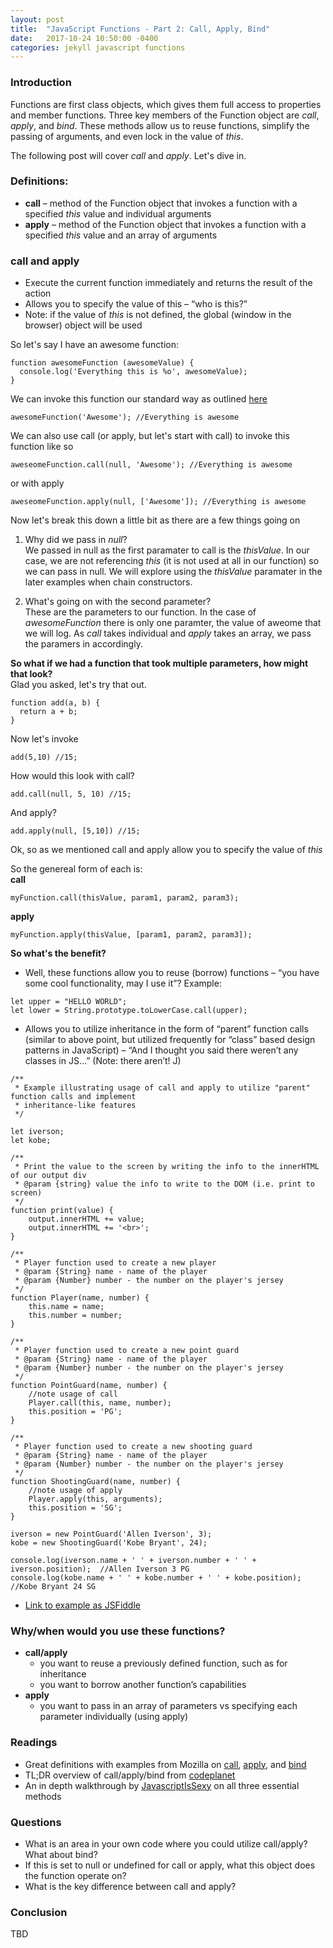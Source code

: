 ```yaml
---
layout: post
title:  "JavaScript Functions - Part 2: Call, Apply, Bind"
date:   2017-10-24 10:50:00 -0400
categories: jekyll javascript functions
---
```


### Introduction
Functions are first class objects, which gives them full access to properties and member functions.  Three key members of the Function object are _call_, _apply_, and _bind_. These methods allow us to reuse functions, simplify the passing of arguments, and even lock in the value of _this_.  

The following post will cover _call_ and _apply_. Let's dive in.  

### Definitions:
- **call** – method of the Function object that invokes a function with a specified _this_ value and individual arguments
- **apply** – method of the Function object that invokes a function with a specified _this_ value and an array of arguments

### call and apply
  - Execute the current function immediately and returns the result of the action
  - Allows you to specify the value of this – “who is this?”
  - Note: if the value of _this_ is not defined, the global (window in the browser) object will be used

So let's say I have an awesome function:
```
function awesomeFunction (awesomeValue) {
  console.log('Everything this is %o', awesomeValue);
}
```
We can invoke this function our standard way as outlined [here](https://ajahne.github.io/blog/jekyll/javascript/functions/2017/10/09/javascript-functions-part-1.html)

```
awesomeFunction('Awesome'); //Everything is awesome
```

We can also use call (or apply, but let's start with call) to invoke this function like so

```
aweseomeFunction.call(null, 'Awesome'); //Everything is awesome
```

or with apply

```
aweseomeFunction.apply(null, ['Awesome']); //Everything is awesome
```

Now let's break this down a little bit as there are a few things going on

1) Why did we pass in _null_?  
We passed in null as the first paramater to call is the _thisValue_. In our case, we are not referencing _this_ (it is not used at all in our function) so we can pass in null. We will explore using the _thisValue_ paramater in the later examples when chain constructors. 
 
2) What's going on with the second parameter?  
These are the parameters to our function. In the case of _awesomeFunction_ there is only one paramter, the value of aweome that we will log.  As _call_ takes individual and _apply_ takes an array, we pass the paramers in accordingly.

**So what if we had a function that took multiple parameters, how might that look?**  
Glad you asked, let's try that out.

```
function add(a, b) {
  return a + b;
}
```

Now let's invoke
```
add(5,10) //15;
```

How would this look with call?
```
add.call(null, 5, 10) //15;
```

And apply?
```
add.apply(null, [5,10]) //15;
```

Ok, so as we mentioned call and apply allow you to specify the value of _this_

So the genereal form of each is:  
**call**

```
myFunction.call(thisValue, param1, param2, param3);
```

**apply**
```
myFunction.apply(thisValue, [param1, param2, param3]);
```

**So what's the benefit?**
- Well, these functions allow you to reuse (borrow) functions – “you have some cool functionality, may I use it”?
Example:
```
let upper = "HELLO WORLD";
let lower = String.prototype.toLowerCase.call(upper);
```
- Allows you to utilize inheritance in the form of “parent” function calls (similar to above point, but utilized frequently for “class” based design patterns in JavaScript) – “And I thought you said there weren’t any classes in JS…” (Note: there aren’t! J)
```
/**
 * Example illustrating usage of call and apply to utilize "parent" function calls and implement
 * inheritance-like features
 */

let iverson;
let kobe;

/**
 * Print the value to the screen by writing the info to the innerHTML of our output div
 * @param {string} value the info to write to the DOM (i.e. print to screen)
 */
function print(value) {
    output.innerHTML += value;
    output.innerHTML += '<br>';
}

/**
 * Player function used to create a new player
 * @param {String} name - name of the player
 * @param {Number} number - the number on the player's jersey
 */
function Player(name, number) {
    this.name = name;
    this.number = number;
}

/**
 * Player function used to create a new point guard
 * @param {String} name - name of the player
 * @param {Number} number - the number on the player's jersey
 */
function PointGuard(name, number) {
    //note usage of call
    Player.call(this, name, number);
    this.position = 'PG';
}

/**
 * Player function used to create a new shooting guard
 * @param {String} name - name of the player
 * @param {Number} number - the number on the player's jersey
 */
function ShootingGuard(name, number) {
    //note usage of apply
    Player.apply(this, arguments);
    this.position = 'SG';
}

iverson = new PointGuard('Allen Iverson', 3);
kobe = new ShootingGuard('Kobe Bryant', 24);

console.log(iverson.name + ' ' + iverson.number + ' ' + iverson.position);  //Allen Iverson 3 PG
console.log(kobe.name + ' ' + kobe.number + ' ' + kobe.position);           //Kobe Bryant 24 SG
```
- [Link to example as JSFiddle](https://jsfiddle.net/0z3pyy27/2/)


### Why/when would you use these functions?
- **call/apply**
  - you want to reuse a previously defined function, such as for inheritance
  - you want to borrow another function’s capabilities
- **apply**
  - you want to pass in an array of parameters vs specifying each parameter individually (using apply)

### Readings
- Great definitions with examples from Mozilla on [call](https://developer.mozilla.org/en-US/docs/Web/JavaScript/Reference/Global_Objects/Function/call), [apply](https://developer.mozilla.org/en-US/docs/Web/JavaScript/Reference/Global_Objects/Function/apply), and [bind](https://developer.mozilla.org/en-US/docs/Web/JavaScript/Reference/Global_Objects/Function/bind)
- TL;DR overview of call/apply/bind from [codeplanet](https://codeplanet.io/javascript-apply-vs-call-vs-bind)
- An in depth walkthrough by [JavascriptIsSexy](http://javascriptissexy.com/javascript-apply-call-and-bind-methods-are-essential-for-javascript-professionals/) on all three essential methods

### Questions
- What is an area in your own code where you could utilize call/apply? What about bind?
- If this is set to null or undefined for call or apply, what this object does the function operate on?
- What is the key difference between call and apply?

### Conclusion
TBD
